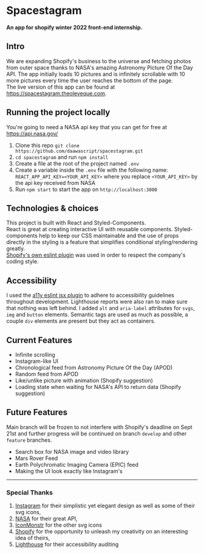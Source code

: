 # Spacestagram

**An app for shopify winter 2022 front-end internship.**

## Intro

We are expanding Shopify's business to the universe and fetching photos from outer space thanks to NASA's amazing Astronomy Picture Of the Day API. The app initially loads 10 pictures and is infinitely scrollable with 10 more pictures every time the user reaches the bottom of the page.  
The live version of this app can be found at <https://spacestagram.theoleveque.com>.

## Running the project locally

You're going to need a NASA api key that you can get for free at <https://api.nasa.gov/>

1. Clone this repo `git clone https://github.com/daawascript/spacestagram.git`
2. `cd spacestagram` and run `npm install`
3. Create a file at the root of the project named `.env`
4. Create a variable inside the `.env` file with the following name: `REACT_APP_API_KEY=<YOUR_API_KEY>` where you replace `<YOUR_API_KEY>` by the api key received from NASA
5. Run `npm start` to start the app on `http://localhost:3000`

## Technologies & choices

This project is built with React and Styled-Components.  
React is great at creating interactive UI with reusable components. Styled-components help to keep our CSS maintainable and the use of props directly in the styling is a feature that simplifies conditional styling/rendering greatly.  
[Shopify's own eslint plugin](https://github.com/Shopify/web-configs/tree/main/packages/eslint-plugin) was used in order to respect the company's coding style.

## Accessibility

I used the [a11y eslint jsx plugin](https://github.com/jsx-eslint/eslint-plugin-jsx-a11y#readme) to adhere to accessibility guidelines throughout development. Lighthouse reports were also ran to make sure that nothing was left behind.
I added `alt` and `aria-label` attributes for `svgs`, `img` and `button` elements. Semantic tags are used as much as possible, a couple `div` elements are present but they act as containers.

## Current Features

- Infinite scrolling
- Instagram-like UI
- Chronological feed from Astronomy Picture Of the Day (APOD)
- Random feed from APOD
- Like/unlike picture with animation (Shopify suggestion)
- Loading state when waiting for NASA's API to return data (Shopify suggestion)

## Future Features

Main branch will be frozen to not interfere with Shopify's deadline on Sept 21st and further progress will be continued on branch `develop` and other `feature` branches.

- Search box for NASA image and video library
- Mars Rover Feed
- Earth Polychromatic Imaging Camera (EPIC) feed
- Making the UI look exactly like Instagram's

---

### Special Thanks

1. [Instagram](https://instagram.com) for their simplistic yet elegant design as well as some of their svg icons,
2. [NASA](https://www.nasa.gov/) for their great API,
3. [IconMonstr](https://iconmonstr.com/) for the other svg icons
4. [Shopify](https://www.shopify.ca/) for the opportunity to unleash my creativity on an interesting idea of theirs,
5. [Lighthouse](https://developers.google.com/web/tools/lighthouse/) for their accessibility auditing
